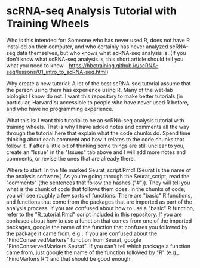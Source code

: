 # scRNA-seq Analysis Tutorial with Training Wheels
Who is this intended for: Someone who has never used R, does not have R installed on their computer, and who certainly has 
never analyzed scRNA-seq data themselves, but who knows what scRNA-seq analysis is.
(If you don't know what scRNA-seq analysis is, this short article should tell you what you need to know - https://hbctraining.github.io/scRNA-seq/lessons/01_intro_to_scRNA-seq.html)

Why create a new tutorial: A lot of the best scRNA-seq tutorial assume that the person using them has experience using R. Many of the wet-lab biologist I know do not. I want this repository to make better tutorials (in particular, Harvard's) accessible to people who have never used R before, and who have no programming experience.

What this is: I want this tutorial to be an scRNA-seq analysis tutorial with training wheels. That is why I have added notes and comments all the way through the tutorial here that explain what the code chunks do. Spend time thinking about each comment and how it relates to the code chunks that follow it. If after a little bit of thinking some things are still unclear to you, create an "Issue" in the "Issues" tab above and I will add more notes and comments, or revise the ones that are already there.

Where to start: In the file marked Seurat_script.Rmd! (Seurat is the name of the analysis software.) As you're going through the Seurat_script, 
read the "comments" (the sentences that follow the hashes ("#")). They will tell you what is the chunk of code that follows them does. In the chunks of code,
you will see roughly a few sorts of functions. There are "basic" R functions, and functions that come from the packages that are imported as part of the
analysis process. If you are confused about how to use a "basic" R function, refer to the "R_tutorial.Rmd" script included in this repository. If you are
confused about how to use a function that comes from one of the imported packages, google the name of the function that confuses you followed by the 
package it came from, e.g., if you are confused about the "FindConservedMarkers" function from Seurat, google "FindConservedMarkers Seurat". If you can't
tell which package a function came from, just google the name of the function followed by "R" (e.g., "FindMarkers R") and that should be good enough.

